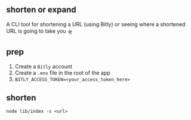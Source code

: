 ## shorten or expand

A CLI tool for shortening a URL (using Bitly) or seeing where a shortened URL is going to take you 🛸

## prep
1. Create a `Bitly` account
2. Create a `.env` file in the root of the app
3. `BITLY_ACCESS_TOKEN=<your_access_token_here>`

## shorten

`node lib/index -s <url>`